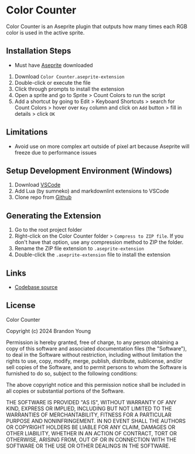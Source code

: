 # Color Counter

Color Counter is an Aseprite plugin that outputs how many times each RGB color is used in the active sprite.

## Installation Steps

- Must have [Aseprite](https://www.aseprite.org/) downloaded

1. Download `Color Counter.aseprite-extension`
1. Double-click or execute the file
1. Click through prompts to install the extension
1. Open a sprite and go to Sprite > Count Colors to run the script
1. Add a shortcut by going to Edit > Keyboard Shortcuts > search for Count Colors > hover over `Key` column and click on `Add` button > fill in details > click `OK`

## Limitations

- Avoid use on more complex art outside of pixel art because Aseprite will freeze due to performance issues

## Setup Development Environment (Windows)

1. Download [VSCode](https://code.visualstudio.com/download)
1. Add Lua (by sumneko) and markdownlint extensions to VSCode
1. Clone repo from [Github](https://github.com/bjyoung/Color-Counter)

## Generating the Extension

1. Go to the root project folder
1. Right-click on the Color Counter folder > `Compress to ZIP file`. If you don't have that option, use any compression method to ZIP the folder.
1. Rename the ZIP file extension to `.aseprite-extension`
1. Double-click the `.aseprite-extension` file to install the extension

## Links

- [Codebase source](https://github.com/bjyoung/Color-Counter)

## License

Color Counter

Copyright (c) 2024 Brandon Young

Permission is hereby granted, free of charge, to any person obtaining a copy
of this software and associated documentation files (the "Software"), to deal
in the Software without restriction, including without limitation the rights
to use, copy, modify, merge, publish, distribute, sublicense, and/or sell
copies of the Software, and to permit persons to whom the Software is
furnished to do so, subject to the following conditions:

The above copyright notice and this permission notice shall be included in all
copies or substantial portions of the Software.

THE SOFTWARE IS PROVIDED "AS IS", WITHOUT WARRANTY OF ANY KIND, EXPRESS OR
IMPLIED, INCLUDING BUT NOT LIMITED TO THE WARRANTIES OF MERCHANTABILITY,
FITNESS FOR A PARTICULAR PURPOSE AND NONINFRINGEMENT. IN NO EVENT SHALL THE
AUTHORS OR COPYRIGHT HOLDERS BE LIABLE FOR ANY CLAIM, DAMAGES OR OTHER
LIABILITY, WHETHER IN AN ACTION OF CONTRACT, TORT OR OTHERWISE, ARISING FROM,
OUT OF OR IN CONNECTION WITH THE SOFTWARE OR THE USE OR OTHER DEALINGS IN THE
SOFTWARE.
